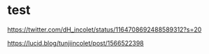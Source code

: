 # test
https://twitter.com/dH_incolet/status/1164708692488589312?s=20

https://lucid.blog/tunjiincolet/post/1566522398
